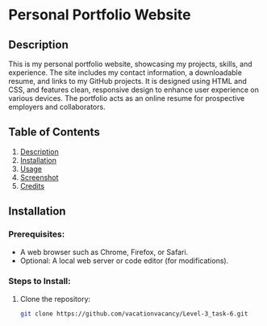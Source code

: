# Personal Portfolio Website

## Description
This is my personal portfolio website, showcasing my projects, skills, and experience. The site includes my contact information, a downloadable resume, and links to my GitHub projects. It is designed using HTML and CSS, and features clean, responsive design to enhance user experience on various devices. The portfolio acts as an online resume for prospective employers and collaborators.

## Table of Contents
1. [Description](#description)
2. [Installation](#installation)
3. [Usage](#usage)
4. [Screenshot](#screenshot)
5. [Credits](#credits)

## Installation

### Prerequisites:
- A web browser such as Chrome, Firefox, or Safari.
- Optional: A local web server or code editor (for modifications).

### Steps to Install:
1. Clone the repository:
   ```bash
   git clone https://github.com/vacationvacancy/Level-3_task-6.git

